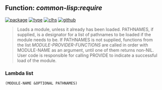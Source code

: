 ## Function: ***common-lisp:require***
[![package](https://img.shields.io/badge/Package-COMMON--LISP-5f9ea0.svg?style=social&colorA=999999)](../) [![type](https://img.shields.io/badge/Type-Function-5f9ea0.svg?style=social&colorA=999999)](../#function) [![clhs](https://img.shields.io/badge/CLHS-REQUIRE-5f9ea0.svg?style=social&colorA=999999)](http://www.lispworks.com/documentation/HyperSpec/Body/f_provid.htm) [![github](https://img.shields.io/badge/GitHub-View_the_source-5f9ea0.svg?style=social&colorA=999999&logo=github)](https://github.com/sbcl/sbcl/blob/master/src/code/module.lisp/) 

> Loads a module, unless it already has been loaded. PATHNAMES, if supplied,
> is a designator for a list of pathnames to be loaded if the module
> needs to be. If PATHNAMES is not supplied, functions from the list
> *MODULE-PROVIDER-FUNCTIONS* are called in order with MODULE-NAME
> as an argument, until one of them returns non-NIL.  User code is
> responsible for calling PROVIDE to indicate a successful load of the
> module.

### Lambda list
```
(MODULE-NAME &OPTIONAL PATHNAMES)
```
